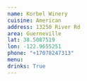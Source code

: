 ```yaml
---
name: Korbel Winery
cuisine: American
address: 13250 River Rd
area: Guerneville
lat: 38.5087519
lon: -122.9655251
phone: "+17078247313"
menu: 
drinks: True
---
```

